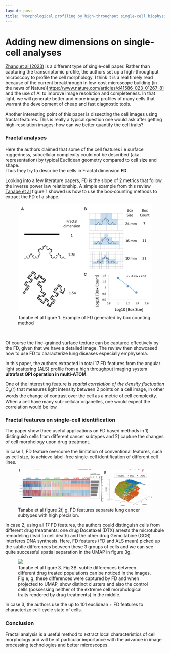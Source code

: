 ```yaml
---
layout: post
title: "Morphological profiling by high-throughput single-cell biophysical fractometry"
---
```


Adding new dimensions on single-cell analyses
======

[Zhang et al (2023)](https://doi.org/10.1038/s42003-023-04839-6) is a different type of single-cell paper.
Rather than capturing the transcriptomic profile, the authors set up a high-throughput microscopy to profile the cell morphology.
I think it is a real timely read because of the current breakthrough in low-cost microscope building (in the news of Nature)[https://www.nature.com/articles/d41586-023-01267-8] and the use of AI to improve image resolution and completeness. 
In that light, we will generate better and more image profiles of many cells that warrant the development of  cheap and fast diagnostic tools.


Another interesting point of this paper is dissecting the cell images using fractal features. 
This is really a typical question one would ask after getting high-resolution images; how can we better quantify the cell traits?   


### Fractal analyses 
Here the authors claimed that some of the cell features i.e surface ruggedness, subcellular complexity could not be described (aka. representation) by typical Euclidean geometry compared to cell size and shape.  
Thus they try to describe the cells in Fractal dimension **FD**. 


Looking into a few literature papers, FD is the slope of 2 metrics that follow the inverse power law relationship.
A simple example from this review [Tanabe et al](https://doi.org/10.3389/fphys.2020.603197) figure 1 showed us how to use the box-counting methods to extract the FD of a shape. 

<figure class="image">
<img src="/img/posts/2023-04-27-Morphological_profiling/fphys-11-603197-g001.jpg" width="700">
<figcaption>Tanabe et al figure 1. Example of FD generated by box counting method</figcaption>
</figure>
<br>

Of course the fine-grained surface texture can be captured effectively by the FD, given that we have a detailed image. The review then showcased how to use FD to characterize lung diseases especially emphysema.

In this paper, the authors extracted in total 17 FD features from the angular light scattering (ALS) profile from a high throughput imaging system **ultrafast QPI operation in multi-ATOM**.

One of the interesting feature is *spatial correlation of the density fluctuation* C<sub>p</sub>(r) that measures light intensity between 2 points on a cell image, in other words the change of contrast over the cell as a metric of cell complexity. 
When a cell have many sub-cellular organelles, one would expect the correlation would be low.

### Fractal features on single-cell identification

The paper show three useful applications on FD based methods in 1) distinguish cells from different cancer subtypes and 2) capture the changes of cell morphology upon drug treatment. 

In case 1, FD feature overcome the limitation of conventional features, such as cell size, to achieve label-free single-cell identification of different cell lines. 
<figure class="image">
<img src="/img/posts/2023-04-27-Morphological_profiling/fig2.png" width="700">
<figcaption>Tanabe et al figure 2f, g. FD features separate lung cancer subtypes with high precision.</figcaption>
</figure>


In case 2, using all 17 FD features, the authors could distinguish cells from different drug treatments: one drug Docetaxel (DTX) arrests the microtubule remodeling (lead to cell death) and the other drug Gemcitabine (GCB) interferes DNA synthesis. Here, FD features (FD and ALS mean) picked up the subtle differences between these 3 groups of cells and we can see quite successful spatial separation in the UMAP in figure 3g. 

<figure class="image">
<img src="/img/posts/2023-04-27-Morphological_profiling/fig3.png" width="700">
<figcaption>Tanabe et al figure 3. Fig 3B. subtle differences between different drug treated populations can be noticed in the images. Fig e, g, these differences were captured by FD and when projected to UMAP, show distinct clusters and also the control cells (possessing neither of the extreme cell morphological traits rendered by drug treatments) in the middle.</figcaption>
</figure>


In case 3, the authors use the up to 101 euclidean + FD features to characterize cell-cycle state of cells. 

### Conclusion
Fractal analysis is a useful method to extract local characteristics of cell morphology and will be of particular importance with the advance in image processing technologies and better microscopes. 


